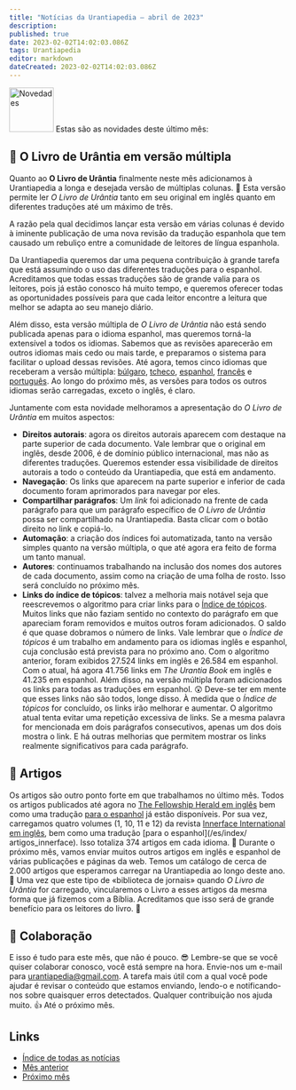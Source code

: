 ```yaml
---
title: "Notícias da Urantiapedia — abril de 2023"
description: 
published: true
date: 2023-02-02T14:02:03.086Z
tags: Urantiapedia
editor: markdown
dateCreated: 2023-02-02T14:02:03.086Z
---
```


<img src="/_assets/svg/icon-news.svg" alt="Novedades" style="width: 80px;"> Estas são as novidades deste último mês:

## :blue_book: O Livro de Urântia em versão múltipla

Quanto ao **O Livro de Urântia** finalmente neste mês adicionamos à Urantiapedia a longa e desejada versão de múltiplas colunas. :clap: Esta versão permite ler _O Livro de Urântia_ tanto em seu original em inglês quanto em diferentes traduções até um máximo de três.

A razão pela qual decidimos lançar esta versão em várias colunas é devido à iminente publicação de uma nova revisão da tradução espanhola que tem causado um rebuliço entre a comunidade de leitores de língua espanhola.

Da Urantiapedia queremos dar uma pequena contribuição à grande tarefa que está assumindo o uso das diferentes traduções para o espanhol. Acreditamos que todas essas traduções são de grande valia para os leitores, pois já estão conosco há muito tempo, e queremos oferecer todas as oportunidades possíveis para que cada leitor encontre a leitura que melhor se adapta ao seu manejo diário.

Além disso, esta versão múltipla de _O Livro de Urântia_ não está sendo publicada apenas para o idioma espanhol, mas queremos torná-la extensível a todos os idiomas. Sabemos que as revisões aparecerão em outros idiomas mais cedo ou mais tarde, e preparamos o sistema para facilitar o upload dessas revisões. Até agora, temos cinco idiomas que receberam a versão múltipla: [búlgaro](/bg/The_Urantia_Book_Multiple/Index), [tcheco](/cs/The_Urantia_Book_Multiple/Index), [espanhol](/es/The_Urantia_Book_Multiple/Index ), [francês](/fr/The_Urantia_Book_Multiple/Index) e [português](/pt/The_Urantia_Book_Multiple/Index). Ao longo do próximo mês, as versões para todos os outros idiomas serão carregadas, exceto o inglês, é claro.

Juntamente com esta novidade melhoramos a apresentação do _O Livro de Urântia_ em muitos aspectos:
- **Direitos autorais**: agora os direitos autorais aparecem com destaque na parte superior de cada documento. Vale lembrar que o original em inglês, desde 2006, é de domínio público internacional, mas não as diferentes traduções. Queremos estender essa visibilidade de direitos autorais a todo o conteúdo da Urantiapedia, que está em andamento.
- **Navegação**: Os links que aparecem na parte superior e inferior de cada documento foram aprimorados para navegar por eles.
- **Compartilhar parágrafos**: Um *link* foi adicionado na frente de cada parágrafo para que um parágrafo específico de _O Livro de Urântia_ possa ser compartilhado na Urantiapedia. Basta clicar com o botão direito no link e copiá-lo.
- **Automação**: a criação dos índices foi automatizada, tanto na versão simples quanto na versão múltipla, o que até agora era feito de forma um tanto manual.
- **Autores**: continuamos trabalhando na inclusão dos nomes dos autores de cada documento, assim como na criação de uma folha de rosto. Isso será concluído no próximo mês.
- **Links do índice de tópicos**: talvez a melhoria mais notável seja que reescrevemos o algoritmo para criar links para o [Índice de tópicos](/en/index/topics). Muitos links que não faziam sentido no contexto do parágrafo em que apareciam foram removidos e muitos outros foram adicionados. O saldo é que quase dobramos o número de links. Vale lembrar que o _Índice de tópicos_ é um trabalho em andamento para os idiomas inglês e espanhol, cuja conclusão está prevista para no próximo ano. Com o algoritmo anterior, foram exibidos 27.524 links em inglês e 26.584 em espanhol. Com o atual, há agora 41.756 links em _The Urantia Book_ em inglês e 41.235 em espanhol. Além disso, na versão múltipla foram adicionados os links para todas as traduções em espanhol. :astonished: Deve-se ter em mente que esses links não são todos, longe disso. À medida que o _Índice de tópicos_ for concluído, os links irão melhorar e aumentar. O algoritmo atual tenta evitar uma repetição excessiva de links. Se a mesma palavra for mencionada em dois parágrafos consecutivos, apenas um dos dois mostra o link. E há outras melhorias que permitem mostrar os links realmente significativos para cada parágrafo.

## :page_with_curl: Artigos

Os artigos são outro ponto forte em que trabalhamos no último mês. Todos os artigos publicados até agora no [The Fellowship Herald em inglês](/en/index/articles_herald) bem como uma tradução [para o espanhol](/es/index/articles_herald) já estão disponíveis. Por sua vez, carregamos quatro volumes (1, 10, 11 e 12) da revista [Innerface International em inglês](/en/index/articles_innerface), bem como uma tradução [para o espanhol](/es/index/ artigos_innerface). Isso totaliza 374 artigos em cada idioma. :clap: Durante o próximo mês, vamos enviar muitos outros artigos em inglês e espanhol de várias publicações e páginas da web. Temos um catálogo de cerca de 2.000 artigos que esperamos carregar na Urantiapedia ao longo deste ano. :pray: Uma vez que este tipo de «biblioteca de jornais» quando _O Livro de Urântia_ for carregado, vincularemos o Livro a esses artigos da mesma forma que já fizemos com a Bíblia. Acreditamos que isso será de grande benefício para os leitores do livro. :blue_heart:

## :blue_heart: Colaboração

E isso é tudo para este mês, que não é pouco. :sunglasses: Lembre-se que se você quiser colaborar conosco, você está sempre na hora. Envie-nos um e-mail para urantiapedia@gmail.com. A tarefa mais útil com a qual você pode ajudar é revisar o conteúdo que estamos enviando, lendo-o e notificando-nos sobre quaisquer erros detectados. Qualquer contribuição nos ajuda muito. :+1: Até o próximo mês.

## Links

- [Índice de todas as notícias](/pt/notícias)
- [Mês anterior](/pt/news/2023/03)
- [Próximo mês](/pt/news/2023/05)